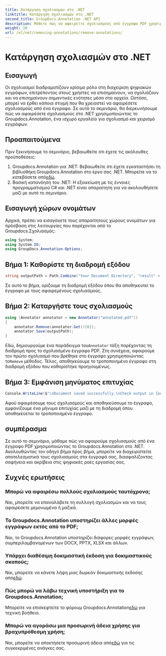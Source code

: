 ```yaml
---
title: Κατάργηση σχολιασμών στο .NET
linktitle: Κατάργηση σχολιασμών στο .NET
second_title: GroupDocs.Annotation .NET API
description: Μάθετε πώς να αφαιρείτε σχολιασμούς από έγγραφα PDF χρησιμοποιώντας το Groupdocs.Annotation στο .NET. Απλοποιήστε τη διαδικασία διαχείρισης ψηφιακών εγγράφων.
weight: 10
url: /el/net/removing-annotations/remove-annotations/
---
```


# Κατάργηση σχολιασμών στο .NET

## Εισαγωγή
Οι σχολιασμοί διαδραματίζουν κρίσιμο ρόλο στη διαχείριση ψηφιακών εγγράφων, επιτρέποντας στους χρήστες να επισημαίνουν, να σχολιάζουν και να επισημαίνουν σημαντικές ενότητες μέσα στα αρχεία. Ωστόσο, μπορεί να έρθει κάποια στιγμή που θα χρειαστεί να αφαιρέσετε σχολιασμούς από ένα έγγραφο. Σε αυτό το σεμινάριο, θα διερευνήσουμε πώς να αφαιρέσετε σχολιασμούς στο .NET χρησιμοποιώντας το Groupdocs.Annotation, ένα ισχυρό εργαλείο για σχολιασμό και χειρισμό εγγράφων.
## Προαπαιτούμενα
Πριν ξεκινήσουμε το σεμινάριο, βεβαιωθείτε ότι έχετε τις ακόλουθες προϋποθέσεις:
1.  Groupdocs.Annotation για .NET: Βεβαιωθείτε ότι έχετε εγκαταστήσει τη βιβλιοθήκη Groupdocs.Annotation στο έργο σας .NET. Μπορείτε να το κατεβάσετε από[εδώ](https://releases.groupdocs.com/annotation/net/).
2. Βασική κατανόηση του .NET: Η εξοικείωση με τις έννοιες προγραμματισμού C# και .NET είναι απαραίτητη για να ακολουθήσετε μαζί με αυτό το σεμινάριο.

## Εισαγωγή χώρων ονομάτων
Αρχικά, πρέπει να εισαγάγετε τους απαραίτητους χώρους ονομάτων για πρόσβαση στις λειτουργίες που παρέχονται από το Groupdocs.Σχολιασμός:
```csharp
using System;
using System.IO;
using GroupDocs.Annotation.Options;
```
## Βήμα 1: Καθορίστε τη διαδρομή εξόδου
```csharp
string outputPath = Path.Combine("Your Document Directory", "result" + Path.GetExtension("input.pdf"));
```
Σε αυτό το βήμα, ορίζουμε τη διαδρομή εξόδου όπου θα αποθηκευτεί το έγγραφο με τους αφαιρεμένους σχολιασμούς.
## Βήμα 2: Καταργήστε τους σχολιασμούς
```csharp
using (Annotator annotator = new Annotator("annotated.pdf"))
{
    annotator.Remove(annotator.Get()[0]);
    annotator.Save(outputPath);
}
```
 Εδώ, δημιουργούμε ένα παράδειγμα του`Annotator` τάξη παρέχοντας τη διαδρομή προς το σχολιασμένο έγγραφο PDF. Στη συνέχεια, αφαιρούμε τον πρώτο σχολιασμό που βρέθηκε στο έγγραφο χρησιμοποιώντας το`Remove` μέθοδος. Τέλος, αποθηκεύουμε το τροποποιημένο έγγραφο στη διαδρομή εξόδου που καθορίστηκε προηγουμένως.
## Βήμα 3: Εμφάνιση μηνύματος επιτυχίας
```csharp
Console.WriteLine($"\nDocument saved successfully.\nCheck output in {outputPath}.");
```
Αφού αφαιρέσουμε τους σχολιασμούς και αποθηκεύσουμε το έγγραφο, εμφανίζουμε ένα μήνυμα επιτυχίας μαζί με τη διαδρομή όπου αποθηκεύεται το τροποποιημένο έγγραφο.

## συμπέρασμα
Σε αυτό το σεμινάριο, μάθαμε πώς να αφαιρούμε σχολιασμούς από ένα έγγραφο PDF χρησιμοποιώντας το Groupdocs.Annotation στο .NET. Ακολουθώντας τον οδηγό βήμα προς βήμα, μπορείτε να διαχειριστείτε αποτελεσματικά τους σχολιασμούς στα έγγραφά σας, διασφαλίζοντας σαφήνεια και ακρίβεια στις ψηφιακές ροές εργασίας σας.
## Συχνές ερωτήσεις
### Μπορώ να αφαιρέσω πολλούς σχολιασμούς ταυτόχρονα;
Ναι, μπορείτε να επαναλάβετε τη συλλογή σχολιασμών και να τους αφαιρέσετε μεμονωμένα ή μαζικά.
### Το Groupdocs.Annotation υποστηρίζει άλλες μορφές εγγράφων εκτός από το PDF;
Ναι, το Groupdocs.Annotation υποστηρίζει διάφορες μορφές εγγράφων, συμπεριλαμβανομένων των DOCX, PPTX, XLSX και άλλων.
### Υπάρχει διαθέσιμη δοκιμαστική έκδοση για δοκιμαστικούς σκοπούς;
 Ναι, μπορείτε να κάνετε λήψη μιας δωρεάν δοκιμαστικής έκδοσης από[εδώ](https://releases.groupdocs.com/).
### Πώς μπορώ να λάβω τεχνική υποστήριξη για το Groupdocs.Annotation;
 Μπορείτε να επισκεφτείτε το φόρουμ Groupdocs.Annotation[εδώ](https://forum.groupdocs.com/c/annotation/10) για τεχνική βοήθεια.
### Μπορώ να αγοράσω μια προσωρινή άδεια χρήσης για βραχυπρόθεσμη χρήση;
 Ναι, μπορείτε να αποκτήσετε προσωρινή άδεια από[εδώ](https://purchase.groupdocs.com/temporary-license/) για τις συγκεκριμένες ανάγκες σας.